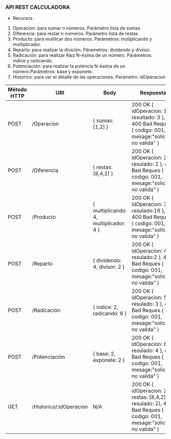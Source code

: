 ### API REST CALCULADORA
- Recursos

1. Operacion: para sumar n números. Parámetro lista de sumas
2. Diferencia: para restar n números. Parámetro lista de  restas
3. Producto:  para mutilicar dos números. Parámetros: mutiplicando y multiplicador.
4. Reparto: para realizar la divición. Párametros: dividendo y divisor.
5. Radicación: para realizar Raiz N-ésima de un número. Parámetros: indice y radicando.
6. Potenciación: para realizar la potencia N-ésima de un número.Parámetros: base y exponete.
7. Historico: para ver el detalle de las operaciones. Parámetro: idOperacion

| Método HTTP   | URI           | Body          | Respuesta |
| ------------- | ------------- | ------------- | ------------- |
| POST  | /Operacion     | { sumas: [1,2] } | 200 OK { idOperacion: 1, resultado: 3 }, 400 Bad Reques { codigo: 001, mesage:"solicitud no valida" }
| POST  | /Diferencia    | { restas: [8,4,2] } | 200 OK { idOperacion: 2, resulado: 2 }, 400 Bad Reques { codigo: 001, mesage:"solicitud no valida" }
| POST  | /Producto      | { multiplicando: 4, multiplicador: 4 } | 200 OK { idOperacion: 3, resulado:16 }, 400 Bad Reques { codigo: 001, mesage:"solicitud no valida" }
| POST  | /Reparto       | { dividendo: 4, divisor: 2 } | 200 OK { idOperacion: 4, resulado:2 }, 400 Bad Reques { codigo: 001, mesage:"solicitud no valida" }
| POST  | /Radicación    | { indice: 2, radicando: 9 } | 200 OK { idOperacion: 5, resulado: 3 }, 400 Bad Reques { codigo: 001, mesage:"solicitud no valida" }
| POST  | /Potenciación  | { base: 2, exponete: 2 } | 200 OK { idOperacion: 6, resulado: 4 }, 400 Bad Reques { codigo: 001, mesage:"solicitud no valida" }
| GET   | /Historico/:idOperacion | N/A | 200 OK { idOperacion: 2, restas: [8,4,2], resulado: 2}, 400 Bad Reques { codigo: 001, mesage:"solicitud no valida" }
